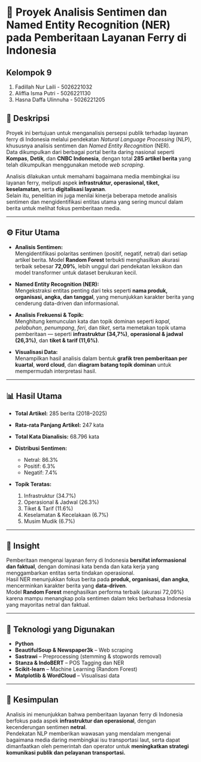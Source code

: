 # 🚢 Proyek Analisis Sentimen dan Named Entity Recognition (NER) pada Pemberitaan Layanan Ferry di Indonesia

## Kelompok 9
1. Fadillah Nur Laili - 5026221032
2. Aliffia Isma Putri - 5026221130
3. Hasna Daffa Ulinnuha - 5026221205

## 🧭 Deskripsi
Proyek ini bertujuan untuk menganalisis persepsi publik terhadap layanan ferry di Indonesia melalui pendekatan *Natural Language Processing* (NLP), khususnya analisis sentimen dan *Named Entity Recognition* (NER).  
Data dikumpulkan dari berbagai portal berita daring nasional seperti **Kompas**, **Detik**, dan **CNBC Indonesia**, dengan total **285 artikel berita** yang telah dikumpulkan menggunakan metode *web scraping*.  

Analisis dilakukan untuk memahami bagaimana media membingkai isu layanan ferry, meliputi aspek **infrastruktur, operasional, tiket, keselamatan**, serta **digitalisasi layanan**.  
Selain itu, penelitian ini juga menilai kinerja beberapa metode analisis sentimen dan mengidentifikasi entitas utama yang sering muncul dalam berita untuk melihat fokus pemberitaan media.

---

## ⚙️ Fitur Utama
- **Analisis Sentimen:**  
  Mengidentifikasi polaritas sentimen (positif, negatif, netral) dari setiap artikel berita. Model **Random Forest** terbukti menghasilkan akurasi terbaik sebesar **72,09%**, lebih unggul dari pendekatan leksikon dan model transformer untuk dataset berukuran kecil.

- **Named Entity Recognition (NER):**  
  Mengekstraksi entitas penting dari teks seperti **nama produk, organisasi, angka, dan tanggal**, yang menunjukkan karakter berita yang cenderung data-driven dan informasional.

- **Analisis Frekuensi & Topik:**  
  Menghitung kemunculan kata dan topik dominan seperti *kapal*, *pelabuhan*, *penumpang*, *feri*, dan *tiket*, serta memetakan topik utama pemberitaan — seperti **infrastruktur (34,7%)**, **operasional & jadwal (26,3%)**, dan **tiket & tarif (11,6%)**.

- **Visualisasi Data:**  
  Menampilkan hasil analisis dalam bentuk **grafik tren pemberitaan per kuartal**, **word cloud**, dan **diagram batang topik dominan** untuk mempermudah interpretasi hasil.

---

## 📊 Hasil Utama
- **Total Artikel:** 285 berita (2018–2025)  
- **Rata-rata Panjang Artikel:** 247 kata  
- **Total Kata Dianalisis:** 68.796 kata  
- **Distribusi Sentimen:**  
  - Netral: 86.3%  
  - Positif: 6.3%  
  - Negatif: 7.4%  

- **Topik Teratas:**  
  1. Infrastruktur (34.7%)  
  2. Operasional & Jadwal (26.3%)  
  3. Tiket & Tarif (11.6%)  
  4. Keselamatan & Kecelakaan (6.7%)  
  5. Musim Mudik (6.7%)

---

## 🧠 Insight
Pemberitaan mengenai layanan ferry di Indonesia **bersifat informasional dan faktual**, dengan dominasi kata benda dan kata kerja yang menggambarkan entitas serta tindakan operasional.  
Hasil NER menunjukkan fokus berita pada **produk, organisasi, dan angka**, mencerminkan karakter berita yang **data-driven**.  
Model **Random Forest** menghasilkan performa terbaik (akurasi 72,09%) karena mampu menangkap pola sentimen dalam teks berbahasa Indonesia yang mayoritas netral dan faktual.  

---

## 📁 Teknologi yang Digunakan
- **Python**
- **BeautifulSoup & Newspaper3k** – Web scraping  
- **Sastrawi** – Preprocessing (stemming & stopwords removal)  
- **Stanza & IndoBERT** – POS Tagging dan NER  
- **Scikit-learn** – Machine Learning (Random Forest)  
- **Matplotlib & WordCloud** – Visualisasi data  

---

## 📅 Kesimpulan
Analisis ini menunjukkan bahwa pemberitaan layanan ferry di Indonesia berfokus pada aspek **infrastruktur dan operasional**, dengan kecenderungan sentimen **netral**.  
Pendekatan NLP memberikan wawasan yang mendalam mengenai bagaimana media daring membingkai isu transportasi laut, serta dapat dimanfaatkan oleh pemerintah dan operator untuk **meningkatkan strategi komunikasi publik dan pelayanan transportasi.**